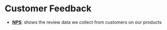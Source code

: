 # Customer Feedback

- [**NPS**](/customer/NPS_survey): shows the review data we collect from customers on our products